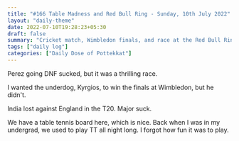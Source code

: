 ```yaml
---
title: "#166 Table Madness and Red Bull Ring - Sunday, 10th July 2022"
layout: "daily-theme"
date: 2022-07-10T19:28:23+05:30
draft: false
summary: "Cricket match, Wimbledon finals, and race at the Red Bull Ring. I play table tennis."
tags: ["daily log"]
categories: ["Daily Dose of Pottekkat"]
---
```


Perez going DNF sucked, but it was a thrilling race.

I wanted the underdog, Kyrgios, to win the finals at Wimbledon, but he didn't.

India lost against England in the T20. Major suck.

We have a table tennis board here, which is nice. Back when I was in my undergrad, we used to play TT all night long. I forgot how fun it was to play.
